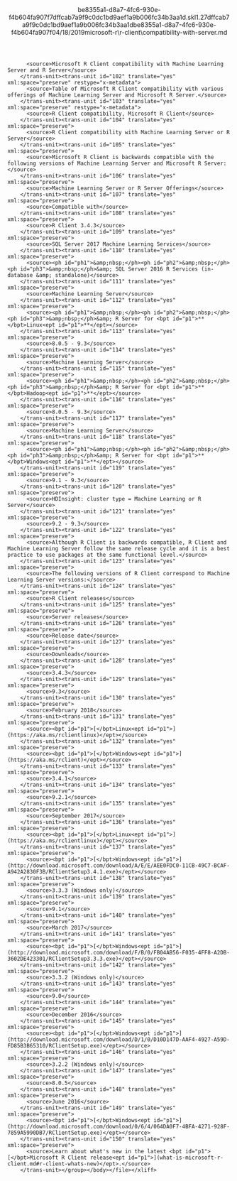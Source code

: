 <?xml version="1.0"?><xliff version="1.2" xmlns="urn:oasis:names:tc:xliff:document:1.2" xmlns:xsi="http://www.w3.org/2001/XMLSchema-instance" xsi:schemaLocation="urn:oasis:names:tc:xliff:document:1.2 xliff-core-1.2-transitional.xsd"><file datatype="xml" original="compatibility-with-server.md" source-language="en-US" target-language="en-US"><header><tool tool-id="mdxliff" tool-name="mdxliff" tool-version="1.0-d1654b2" tool-company="Microsoft" /><xliffext:skl_file_name xmlns:xliffext="urn:microsoft:content:schema:xliffextensions">be8355a1-d8a7-4fc6-930e-f4b604fa907f7dffcab7a9f9c0dc1bd9aef1a9b006fc34b3aa1d.skl</xliffext:skl_file_name><xliffext:version xmlns:xliffext="urn:microsoft:content:schema:xliffextensions">1.2</xliffext:version><xliffext:ms.openlocfilehash xmlns:xliffext="urn:microsoft:content:schema:xliffextensions">7dffcab7a9f9c0dc1bd9aef1a9b006fc34b3aa1d</xliffext:ms.openlocfilehash><xliffext:ms.sourcegitcommit xmlns:xliffext="urn:microsoft:content:schema:xliffextensions">be8355a1-d8a7-4fc6-930e-f4b604fa907f</xliffext:ms.sourcegitcommit><xliffext:ms.lasthandoff xmlns:xliffext="urn:microsoft:content:schema:xliffextensions">04/18/2019</xliffext:ms.lasthandoff><xliffext:ms.openlocfilepath xmlns:xliffext="urn:microsoft:content:schema:xliffextensions">microsoft-r\r-client\compatibility-with-server.md</xliffext:ms.openlocfilepath></header><body><group id="content" extype="content"><trans-unit id="101" translate="yes" xml:space="preserve" restype="x-metadata">
          <source>Microsoft R Client compatibility with Machine Learning Server and R Server</source>
        </trans-unit><trans-unit id="102" translate="yes" xml:space="preserve" restype="x-metadata">
          <source>Table of Microsoft R Client compatibility with various offerings of Machine Learning Server and Microsoft R Server.</source>
        </trans-unit><trans-unit id="103" translate="yes" xml:space="preserve" restype="x-metadata">
          <source>R Client compatibility, Microsoft R Client</source>
        </trans-unit><trans-unit id="104" translate="yes" xml:space="preserve">
          <source>R Client compatibility with Machine Learning Server or R Server</source>
        </trans-unit><trans-unit id="105" translate="yes" xml:space="preserve">
          <source>Microsoft R Client is backwards compatible with the following versions of Machine Learning Server and Microsoft R Server:</source>
        </trans-unit><trans-unit id="106" translate="yes" xml:space="preserve">
          <source>Machine Learning Server or R Server Offerings</source>
        </trans-unit><trans-unit id="107" translate="yes" xml:space="preserve">
          <source>Compatible with</source>
        </trans-unit><trans-unit id="108" translate="yes" xml:space="preserve">
          <source>R Client 3.4.3</source>
        </trans-unit><trans-unit id="109" translate="yes" xml:space="preserve">
          <source>SQL Server 2017 Machine Learning Services</source>
        </trans-unit><trans-unit id="110" translate="yes" xml:space="preserve">
          <source><ph id="ph1">&amp;nbsp;</ph><ph id="ph2">&amp;nbsp;</ph><ph id="ph3">&amp;nbsp;</ph>&amp; SQL Server 2016 R Services (in-database &amp; standalone)</source>
        </trans-unit><trans-unit id="111" translate="yes" xml:space="preserve">
          <source>Machine Learning Server</source>
        </trans-unit><trans-unit id="112" translate="yes" xml:space="preserve">
          <source><ph id="ph1">&amp;nbsp;</ph><ph id="ph2">&amp;nbsp;</ph><ph id="ph3">&amp;nbsp;</ph>&amp; R Server for <bpt id="p1">**</bpt>Linux<ept id="p1">**</ept></source>
        </trans-unit><trans-unit id="113" translate="yes" xml:space="preserve">
          <source>8.0.5 - 9.3</source>
        </trans-unit><trans-unit id="114" translate="yes" xml:space="preserve">
          <source>Machine Learning Server</source>
        </trans-unit><trans-unit id="115" translate="yes" xml:space="preserve">
          <source><ph id="ph1">&amp;nbsp;</ph><ph id="ph2">&amp;nbsp;</ph><ph id="ph3">&amp;nbsp;</ph>&amp; R Server for <bpt id="p1">**</bpt>Hadoop<ept id="p1">**</ept></source>
        </trans-unit><trans-unit id="116" translate="yes" xml:space="preserve">
          <source>8.0.5 - 9.3</source>
        </trans-unit><trans-unit id="117" translate="yes" xml:space="preserve">
          <source>Machine Learning Server</source>
        </trans-unit><trans-unit id="118" translate="yes" xml:space="preserve">
          <source><ph id="ph1">&amp;nbsp;</ph><ph id="ph2">&amp;nbsp;</ph><ph id="ph3">&amp;nbsp;</ph>&amp; R Server for <bpt id="p1">**</bpt>Windows<ept id="p1">**</ept></source>
        </trans-unit><trans-unit id="119" translate="yes" xml:space="preserve">
          <source>9.1 - 9.3</source>
        </trans-unit><trans-unit id="120" translate="yes" xml:space="preserve">
          <source>HDInsight: cluster type = Machine Learning or R Server</source>
        </trans-unit><trans-unit id="121" translate="yes" xml:space="preserve">
          <source>9.2 - 9.3</source>
        </trans-unit><trans-unit id="122" translate="yes" xml:space="preserve">
          <source>Although R Client is backwards compatible, R Client and Machine Learning Server follow the same release cycle and it is a best practice to use packages at the same functional level.</source>
        </trans-unit><trans-unit id="123" translate="yes" xml:space="preserve">
          <source>The following versions of R Client correspond to Machine Learning Server versions:</source>
        </trans-unit><trans-unit id="124" translate="yes" xml:space="preserve">
          <source>R Client releases</source>
        </trans-unit><trans-unit id="125" translate="yes" xml:space="preserve">
          <source>Server releases</source>
        </trans-unit><trans-unit id="126" translate="yes" xml:space="preserve">
          <source>Release date</source>
        </trans-unit><trans-unit id="127" translate="yes" xml:space="preserve">
          <source>Downloads</source>
        </trans-unit><trans-unit id="128" translate="yes" xml:space="preserve">
          <source>3.4.3</source>
        </trans-unit><trans-unit id="129" translate="yes" xml:space="preserve">
          <source>9.3</source>
        </trans-unit><trans-unit id="130" translate="yes" xml:space="preserve">
          <source>February 2018</source>
        </trans-unit><trans-unit id="131" translate="yes" xml:space="preserve">
          <source><bpt id="p1">[</bpt>Linux<ept id="p1">](https://aka.ms/rclientlinux)</ept></source>
        </trans-unit><trans-unit id="132" translate="yes" xml:space="preserve">
          <source><bpt id="p1">[</bpt>Windows<ept id="p1">](https://aka.ms/rclient)</ept></source>
        </trans-unit><trans-unit id="133" translate="yes" xml:space="preserve">
          <source>3.4.1</source>
        </trans-unit><trans-unit id="134" translate="yes" xml:space="preserve">
          <source>9.2.1</source>
        </trans-unit><trans-unit id="135" translate="yes" xml:space="preserve">
          <source>September 2017</source>
        </trans-unit><trans-unit id="136" translate="yes" xml:space="preserve">
          <source><bpt id="p1">[</bpt>Linux<ept id="p1">](https://aka.ms/rclientlinux)</ept></source>
        </trans-unit><trans-unit id="137" translate="yes" xml:space="preserve">
          <source><bpt id="p1">[</bpt>Windows<ept id="p1">](http://download.microsoft.com/download/A/E/E/AEE0FDC0-11CB-49C7-BCAF-A942A2830F3B/RClientSetup3.4.1.exe)</ept></source>
        </trans-unit><trans-unit id="138" translate="yes" xml:space="preserve">
          <source>3.3.3 (Windows only)</source>
        </trans-unit><trans-unit id="139" translate="yes" xml:space="preserve">
          <source>9.1</source>
        </trans-unit><trans-unit id="140" translate="yes" xml:space="preserve">
          <source>March 2017</source>
        </trans-unit><trans-unit id="141" translate="yes" xml:space="preserve">
          <source><bpt id="p1">[</bpt>Windows<ept id="p1">](http://download.microsoft.com/download/F/B/0/FB04AB56-F035-4FF8-A2DB-3602DE423301/RClientSetup3.3.3.exe)</ept></source>
        </trans-unit><trans-unit id="142" translate="yes" xml:space="preserve">
          <source>3.3.2 (Windows only)</source>
        </trans-unit><trans-unit id="143" translate="yes" xml:space="preserve">
          <source>9.0</source>
        </trans-unit><trans-unit id="144" translate="yes" xml:space="preserve">
          <source>December 2016</source>
        </trans-unit><trans-unit id="145" translate="yes" xml:space="preserve">
          <source><bpt id="p1">[</bpt>Windows<ept id="p1">](http://download.microsoft.com/download/D/1/0/D10D147D-AAF4-4927-A59D-FD85B3B65310/RClientSetup.exe)</ept></source>
        </trans-unit><trans-unit id="146" translate="yes" xml:space="preserve">
          <source>3.2.2 (Windows only)</source>
        </trans-unit><trans-unit id="147" translate="yes" xml:space="preserve">
          <source>8.0.5</source>
        </trans-unit><trans-unit id="148" translate="yes" xml:space="preserve">
          <source>June 2016</source>
        </trans-unit><trans-unit id="149" translate="yes" xml:space="preserve">
          <source><bpt id="p1">[</bpt>Windows<ept id="p1">](http://download.microsoft.com/download/0/6/4/064DA0F7-4BFA-4271-928F-7859A5990DB7/RClientSetup.exe)</ept></source>
        </trans-unit><trans-unit id="150" translate="yes" xml:space="preserve">
          <source>Learn about what's new in the latest <bpt id="p1">[</bpt>Microsoft R Client release<ept id="p1">](what-is-microsoft-r-client.md#r-client-whats-new)</ept>.</source>
        </trans-unit></group></body></file></xliff>